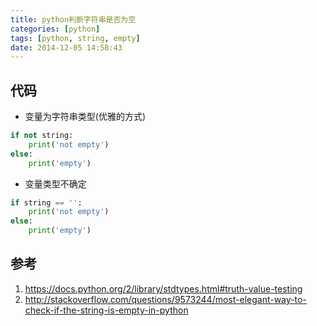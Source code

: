 ```yaml
---
title: python判断字符串是否为空
categories: [python]
tags: [python, string, empty]
date: 2014-12-05 14:58:43
---
```


## 代码

-   变量为字符串类型(优雅的方式)

```python
if not string:
    print('not empty')
else:
    print('empty')
```

-   变量类型不确定

```python
if string == '':
    print('not empty')
else:
    print('empty')
```

## 参考

1.  <https://docs.python.org/2/library/stdtypes.html#truth-value-testing>
2.  <http://stackoverflow.com/questions/9573244/most-elegant-way-to-check-if-the-string-is-empty-in-python>
